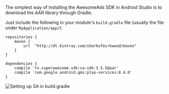 The simplest way of installing the AwesomeAds SDK in Android Studio is to download the AAR library through Gradle.

Just include the following in your module's `build.gradle` file (usually the file under `MyApplication/app/`):

```
repositories {
    maven {
        url  "http://dl.bintray.com/sharkofmirkwood/maven"
    }
}

dependencies {
    compile 'tv.superawesome.sdk:sa-sdk:3.5.5@aar'
    compile 'com.google.android.gms:play-services:8.4.0'
}
```

![](img/android_gradle_setup.png "Setting up SA in build.gradle")
